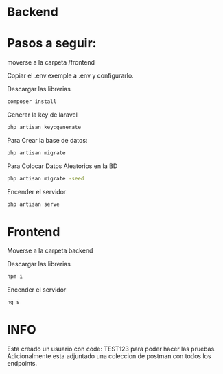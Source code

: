 # Backend

# Pasos a seguir:
moverse a la carpeta /frontend

Copiar el .env.exemple a .env y configurarlo.

Descargar las librerias
```bash
composer install
```

Generar la key de laravel
```bash
php artisan key:generate
```

Para Crear la base de datos:
```bash
php artisan migrate
```

Para Colocar Datos Aleatorios en la BD
```bash
php artisan migrate -seed
```

Encender el servidor
```bash
php artisan serve
```

# Frontend
Moverse a la carpeta backend

Descargar las librerias
```bash
npm i
```

Encender el servidor
```bash
ng s
```


# INFO
Esta creado un usuario con code: TEST123 para poder hacer las pruebas.
Adicionalmente esta adjuntado una coleccion de postman con todos los endpoints.